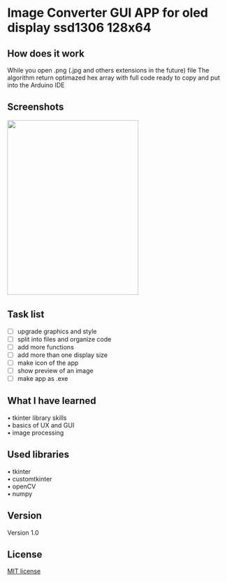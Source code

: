 # Image Converter GUI APP for oled display ssd1306 128x64
## How does it work
While you open .png (.jpg and others extensions in the future) file The algorithm return optimazed hex array with full code ready to copy and put into the Arduino IDE <br>
## Screenshots
<pre><img src="https://user-images.githubusercontent.com/123249470/231492432-e25cd798-88af-4d42-a5a9-3784da06fda7.gif" width="300" height="400" /> </pre> 
## Task list
- [ ] upgrade graphics and style<br>
- [ ] split into files and organize code<br>
- [ ] add more functions <br>
- [ ] add more than one display size <br>
- [ ] make icon of the app <br>
- [ ] show preview of an image <br>
- [ ] make app as .exe <br>
## What I have learned
•	tkinter library skills <br>
•	basics of UX and GUI<br>
•	image processing <br>
## Used libraries
• tkinter <br> 
• customtkinter <br>
• openCV <br>
• numpy 
## Version
Version 1.0
## License 
[MIT license](LICENSE)
